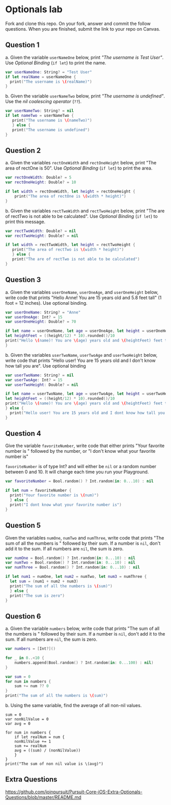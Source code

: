 # Optionals lab

Fork and clone this repo. On your fork, answer and commit the follow questions. When you are finished, submit the link to your repo on Canvas.


## Question 1

a. Given the variable `userNameOne` below, print *"The username is Test User"*.  Use *Optional Binding* (`if let`) to print the name.

```swift
var userNameOne: String? = "Test User"
if let realName = userNameOne {
  print("The username is \(realName)")
}
```

b. Given the variable `userNameTwo` below, print *"The username is undefined"*.  Use the *nil coalescing operator* (`??`).

```swift
var userNameTwo: String? = nil
if let nameTwo = userNameTwo {
   print("The username is \(nameTwo)")
   } else {
   print("The username is undefined")
}
```

## Question 2

a. Given the variables `rectOneWidth` and `rectOneHeight` below, print "The area of rectOne is 50".  Use *Optional Binding* (`if let`) to print the area.

```swift
var rectOneWidth: Double? = 5
var rectOneHeight: Double? = 10

if let width = rectOneWidth, let height = rectOneHeight {
    print("The area of rectOne is \(width * height)")
}

```

b. Given the variables `rectTwoWidth` and `rectTwoHeight` below, print "The are of rectTwo is not able to be calculated".  Use *Optional Binding* (`if let`) to print this message.

```swift
var rectTwoWidth: Double? = nil
var rectTwoHeight: Double? = nil

if let width = rectTwoWidth, let height = rectTwoHeight {
   print("The area of rectTwo is \(width * height)")
   } else {
   print("The are of rectTwo is not able to be calculated")
}
```

## Question 3

a. Given the variables `userOneName`, `userOneAge`, and `userOneHeight` below, write code that prints "Hello Anne!  You are 15 years old and 5.8 feet tall" (1 foot = 12 inches).  Use optional binding.


```swift
var userOneName: String? = "Anne"
var userOneAge: Int? = 15
var userOneHeight: Double? = 70

if let name = userOneName, let age = userOneAge, let height = userOneHeight {
let heightFeet = ((height/12) * 10).rounded()/10
print("Hello \(name)! You are \(age) years old and \(heightFeet) feet tall.")
} 

```

b. Given the variables `userTwoName`, `userTwoAge` and `userTwoHeight` below, write code that prints "Hello user!  You are 15 years old and I don't know how tall you are".  Use optional binding

```swift
var userTwoName: String? = nil
var userTwoAge: Int? = 15
var userTwoHeight: Double? = nil

if let name = userTwoName, let age = userTwoAge, let height = userTwoHeight {
let heightFeet = ((height/12) * 10).rounded()/10
print("Hello \(name)! You are \(age) years old and \(heightFeet) feet tall.")
} else {
  print("Hello user! You are 15 years old and I dont know how tall you are")
}
```


## Question 4

Give the variable `favoriteNumber`, write code that either prints "Your favorite number is " followed by the number, or "I don't know what your favorite number is"

`favoriteNumber` is of type Int? and will either be `nil` or a random number between 0 and 10.  It will change each time you run your Playground.

```swift
var favoriteNumber = Bool.random() ? Int.random(in: 0...10) : nil

if let num = favoriteNumber {
  print("Your favorite number is \(num)")
  } else {
  print("I dont know what your favorite number is")
}
```



## Question 5

Given the variables `numOne`, `numTwo` and `numThree`, write code that prints "The sum of all the numbers is " followed by their sum.  If a number is `nil`, don't add it to the sum.  If all numbers are `nil`, the sum is zero.

```swift
var numOne = Bool.random() ? Int.random(in: 0...10) : nil
var numTwo = Bool.random() ? Int.random(in: 0...10) : nil
var numThree = Bool.random() ? Int.random(in: 0...10) : nil

if let num1 = numOne, let num2 = numTwo, let num3 = numThree {
  let sum = (num1 + num2 + num3)
  print("The sum of all the numbers is \(sum)")
  } else {
  print("The sum is zero")
}
```

## Question 6

a. Given the variable `numbers` below, write code that prints "The sum of all the numbers is " followed by their sum.  If a number is `nil`, don't add it to the sum.  If all numbers are `nil`, the sum is zero.

```swift
var numbers = [Int?]()

for _ in 0..<10 {
    numbers.append(Bool.random() ? Int.random(in: 0...100) : nil)
}

var sum = 0
for num in numbers {
    sum += num ?? 0
}
print("The sum of all the numbers is \(sum)")

```

b. Using the same variable, find the average of all non-nil values.
```
sum = 0
var nonNilValue = 0
var avg = 0

for num in numbers {
    if let realNum = num {
    nonNilValue += 1
    sum += realNum
    avg = ((sum) / (nonNilValue))
    }
}
print("The sum of non nil value is \(avg)")

```

## Extra Questions

https://github.com/joinpursuit/Pursuit-Core-iOS-Extra-Optionals-Questions/blob/master/README.md

